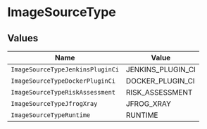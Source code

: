 # ImageSourceType


## Values

| Name                             | Value                            |
| -------------------------------- | -------------------------------- |
| `ImageSourceTypeJenkinsPluginCi` | JENKINS_PLUGIN_CI                |
| `ImageSourceTypeDockerPluginCi`  | DOCKER_PLUGIN_CI                 |
| `ImageSourceTypeRiskAssessment`  | RISK_ASSESSMENT                  |
| `ImageSourceTypeJfrogXray`       | JFROG_XRAY                       |
| `ImageSourceTypeRuntime`         | RUNTIME                          |